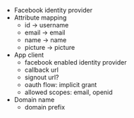 * Facebook identity provider
* Attribute mapping
  * id -> username
  * email -> email
  * name -> name
  * picture -> picture
* App client
  * facebook enabled identity provider
  * callback url
  * signout url?
  * oauth flow: implicit grant
  * allowed scopes: email, openid
* Domain name
  * domain prefix
